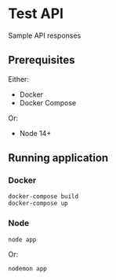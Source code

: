 # Test API
Sample API responses

## Prerequisites

Either:
- Docker
- Docker Compose

Or:
- Node 14+

## Running application
### Docker
```
docker-compose build
docker-compose up
```

### Node
```
node app
```
Or:
```
nodemon app
```
